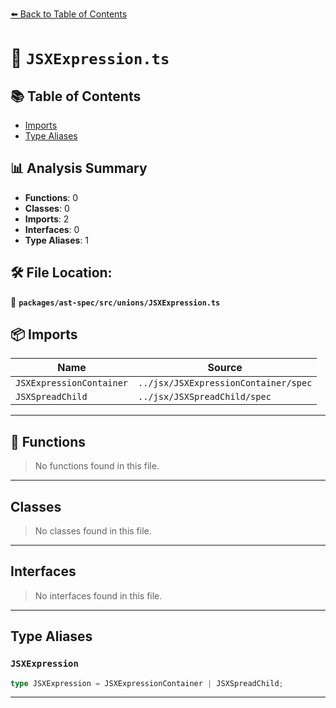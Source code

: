 [⬅️ Back to Table of Contents](../../../../index.md)

# 📄 `JSXExpression.ts`

## 📚 Table of Contents

- [Imports](#imports)
- [Type Aliases](#type-aliases)

## 📊 Analysis Summary

- **Functions**: 0
- **Classes**: 0
- **Imports**: 2
- **Interfaces**: 0
- **Type Aliases**: 1

## 🛠️ File Location:
📂 **`packages/ast-spec/src/unions/JSXExpression.ts`**

## 📦 Imports

| Name | Source |
|------|--------|
| `JSXExpressionContainer` | `../jsx/JSXExpressionContainer/spec` |
| `JSXSpreadChild` | `../jsx/JSXSpreadChild/spec` |


---

## 🔧 Functions

> No functions found in this file.


---

## Classes

> No classes found in this file.


---

## Interfaces

> No interfaces found in this file.


---

## Type Aliases

### `JSXExpression`

```ts
type JSXExpression = JSXExpressionContainer | JSXSpreadChild;
```


---